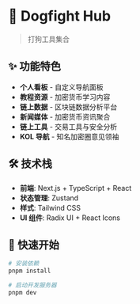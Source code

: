# 🚀 Dogfight Hub

> 打狗工具集合

## ✨ 功能特色

- **个人看板** - 自定义导航面板
- **教程资源** - 加密货币学习内容
- **链上数据** - 区块链数据分析平台
- **新闻媒体** - 加密货币资讯聚合
- **链上工具** - 交易工具与安全分析
- **KOL 导航** - 知名加密圈意见领袖

## 🛠️ 技术栈

- **前端**: Next.js + TypeScript + React
- **状态管理**: Zustand
- **样式**: Tailwind CSS
- **UI 组件**: Radix UI + React Icons

## 🚀 快速开始

```bash
# 安装依赖
pnpm install

# 启动开发服务器
pnpm dev
```


